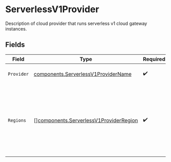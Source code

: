 # ServerlessV1Provider

Description of cloud provider that runs serverless v1 cloud gateway instances.


## Fields

| Field                                                                                                 | Type                                                                                                  | Required                                                                                              | Description                                                                                           | Example                                                                                               |
| ----------------------------------------------------------------------------------------------------- | ----------------------------------------------------------------------------------------------------- | ----------------------------------------------------------------------------------------------------- | ----------------------------------------------------------------------------------------------------- | ----------------------------------------------------------------------------------------------------- |
| `Provider`                                                                                            | [components.ServerlessV1ProviderName](../../models/components/serverlessv1providername.md)            | :heavy_check_mark:                                                                                    | Name of cloud provider.                                                                               | aws                                                                                                   |
| `Regions`                                                                                             | [][components.ServerlessV1ProviderRegion](../../models/components/serverlessv1providerregion.md)      | :heavy_check_mark:                                                                                    | List of available regions to run serverless v1 cloud gateway instances on for a given cloud provider. |                                                                                                       |